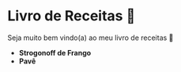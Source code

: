 #  Livro de Receitas :cookie:



Seja muito bem vindo(a) ao meu livro de receitas :wave:

- **Strogonoff de Frango**
- **Pavê**


